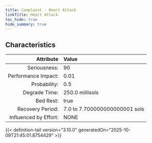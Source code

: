 ```yaml
---
title: Complaint - Heart Attack
linkTitle: Heart Attack
toc_hide: true
hide_summary: true
---
```

<!-- This is generated by the MarsSim HelpGenertor, do not edit. -->

## Characteristics

| Attribute      | Value |
|--------:|:------|
|Seriousness:|90|
|Performance Impact:|0.01|
|Probability:|0.5|
|Degrade Time:|250.0 millisols|
|Bed Rest:|true|
|Recovery Period:|7.0 to 7.700000000000001 sols|
|Influenced by Effort:|NONE|
 


{{< definition-tail version="3.10.0" generatedOn="2025-10-09T21:45:01.8754429" >}}

